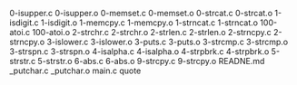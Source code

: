 0-isupper.c
        0-isupper.o
        0-memset.c
        0-memset.o
        0-strcat.c
        0-strcat.o
        1-isdigit.c
        1-isdigit.o
        1-memcpy.c
        1-memcpy.o
        1-strncat.c
        1-strncat.o
        100-atoi.c
        100-atoi.o
        2-strchr.c
        2-strchr.o
        2-strlen.c
        2-strlen.o
        2-strncpy.c
        2-strncpy.o
        3-islower.c
        3-islower.o
        3-puts.c
        3-puts.o
        3-strcmp.c
        3-strcmp.o
        3-strspn.c
        3-strspn.o
        4-isalpha.c
        4-isalpha.o
        4-strpbrk.c
        4-strpbrk.o
        5-strstr.c
        5-strstr.o
        6-abs.c
        6-abs.o
        9-strcpy.c
        9-strcpy.o
        READNE.md
        _putchar.c
        _putchar.o
        main.c
        quote
